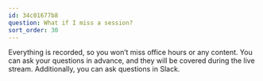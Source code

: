 ```yaml
---
id: 34c01677b8
question: What if I miss a session?
sort_order: 30
---
```


Everything is recorded, so you won’t miss office hours or any content. You can ask your questions in advance, and they will be covered during the live stream. Additionally, you can ask questions in Slack.